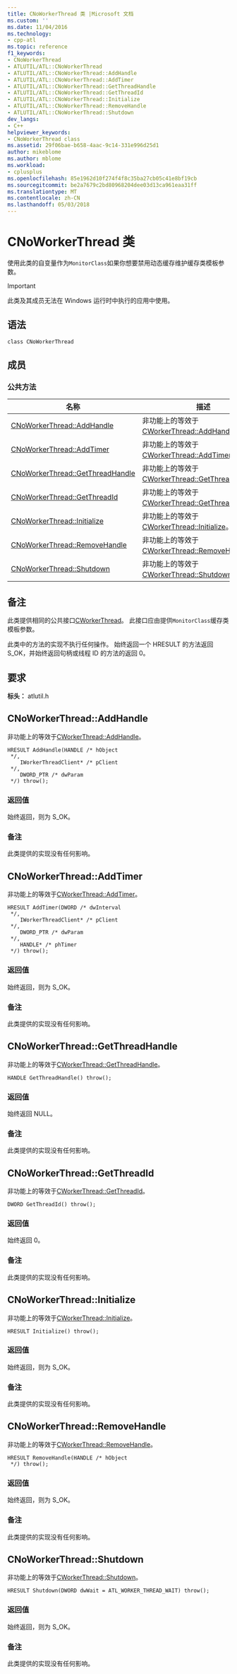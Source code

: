 ```yaml
---
title: CNoWorkerThread 类 |Microsoft 文档
ms.custom: ''
ms.date: 11/04/2016
ms.technology:
- cpp-atl
ms.topic: reference
f1_keywords:
- CNoWorkerThread
- ATLUTIL/ATL::CNoWorkerThread
- ATLUTIL/ATL::CNoWorkerThread::AddHandle
- ATLUTIL/ATL::CNoWorkerThread::AddTimer
- ATLUTIL/ATL::CNoWorkerThread::GetThreadHandle
- ATLUTIL/ATL::CNoWorkerThread::GetThreadId
- ATLUTIL/ATL::CNoWorkerThread::Initialize
- ATLUTIL/ATL::CNoWorkerThread::RemoveHandle
- ATLUTIL/ATL::CNoWorkerThread::Shutdown
dev_langs:
- C++
helpviewer_keywords:
- CNoWorkerThread class
ms.assetid: 29f06bae-b658-4aac-9c14-331e996d25d1
author: mikeblome
ms.author: mblome
ms.workload:
- cplusplus
ms.openlocfilehash: 85e1962d10f274f4f8c35ba27cb05c41e8bf19cb
ms.sourcegitcommit: be2a7679c2bd80968204dee03d13ca961eaa31ff
ms.translationtype: MT
ms.contentlocale: zh-CN
ms.lasthandoff: 05/03/2018
---
```

# <a name="cnoworkerthread-class"></a>CNoWorkerThread 类
使用此类的自变量作为`MonitorClass`如果你想要禁用动态缓存维护缓存类模板参数。  
  
> [!IMPORTANT]
>  此类及其成员无法在 Windows 运行时中执行的应用中使用。  
  
## <a name="syntax"></a>语法  
  
```
class CNoWorkerThread
```  
  
## <a name="members"></a>成员  
  
### <a name="public-methods"></a>公共方法  
  
|名称|描述|  
|----------|-----------------|  
|[CNoWorkerThread::AddHandle](#addhandle)|非功能上的等效于[CWorkerThread::AddHandle](../../atl/reference/cworkerthread-class.md#addhandle)。|  
|[CNoWorkerThread::AddTimer](#addtimer)|非功能上的等效于[CWorkerThread::AddTimer](../../atl/reference/cworkerthread-class.md#addtimer)。|  
|[CNoWorkerThread::GetThreadHandle](#getthreadhandle)|非功能上的等效于[CWorkerThread::GetThreadHandle](../../atl/reference/cworkerthread-class.md#getthreadhandle)。|  
|[CNoWorkerThread::GetThreadId](#getthreadid)|非功能上的等效于[CWorkerThread::GetThreadId](../../atl/reference/cworkerthread-class.md#getthreadid)。|  
|[CNoWorkerThread::Initialize](#initialize)|非功能上的等效于[CWorkerThread::Initialize](../../atl/reference/cworkerthread-class.md#initialize)。|  
|[CNoWorkerThread::RemoveHandle](#removehandle)|非功能上的等效于[CWorkerThread::RemoveHandle](../../atl/reference/cworkerthread-class.md#removehandle)。|  
|[CNoWorkerThread::Shutdown](#shutdown)|非功能上的等效于[CWorkerThread::Shutdown](../../atl/reference/cworkerthread-class.md#shutdown)。|  
  
## <a name="remarks"></a>备注  
 此类提供相同的公共接口[CWorkerThread](../../atl/reference/cworkerthread-class.md)。 此接口应由提供`MonitorClass`缓存类模板参数。  
  
 此类中的方法的实现不执行任何操作。 始终返回一个 HRESULT 的方法返回 S_OK，并始终返回句柄或线程 ID 的方法的返回 0。  
  
## <a name="requirements"></a>要求  
 **标头：** atlutil.h  
  
##  <a name="addhandle"></a>  CNoWorkerThread::AddHandle  
 非功能上的等效于[CWorkerThread::AddHandle](../../atl/reference/cworkerthread-class.md#addhandle)。  
  
```
HRESULT AddHandle(HANDLE /* hObject
 */,
    IWorkerThreadClient* /* pClient
 */,
    DWORD_PTR /* dwParam
 */) throw();
```  
  
### <a name="return-value"></a>返回值  
 始终返回，则为 S_OK。  
  
### <a name="remarks"></a>备注  
 此类提供的实现没有任何影响。  
  
##  <a name="addtimer"></a>  CNoWorkerThread::AddTimer  
 非功能上的等效于[CWorkerThread::AddTimer](../../atl/reference/cworkerthread-class.md#addtimer)。  
  
```
HRESULT AddTimer(DWORD /* dwInterval
 */,
    IWorkerThreadClient* /* pClient
 */,
    DWORD_PTR /* dwParam
 */,
    HANDLE* /* phTimer
 */) throw();
```  
  
### <a name="return-value"></a>返回值  
 始终返回，则为 S_OK。  
  
### <a name="remarks"></a>备注  
 此类提供的实现没有任何影响。  
  
##  <a name="getthreadhandle"></a>  CNoWorkerThread::GetThreadHandle  
 非功能上的等效于[CWorkerThread::GetThreadHandle](../../atl/reference/cworkerthread-class.md#getthreadhandle)。  
  
```
HANDLE GetThreadHandle() throw();
```  
  
### <a name="return-value"></a>返回值  
 始终返回 NULL。  
  
### <a name="remarks"></a>备注  
 此类提供的实现没有任何影响。  
  
##  <a name="getthreadid"></a>  CNoWorkerThread::GetThreadId  
 非功能上的等效于[CWorkerThread::GetThreadId](../../atl/reference/cworkerthread-class.md#getthreadid)。  
  
```
DWORD GetThreadId() throw();
```  
  
### <a name="return-value"></a>返回值  
 始终返回 0。  
  
### <a name="remarks"></a>备注  
 此类提供的实现没有任何影响。  
  
##  <a name="initialize"></a>  CNoWorkerThread::Initialize  
 非功能上的等效于[CWorkerThread::Initialize](../../atl/reference/cworkerthread-class.md#initialize)。  
  
```
HRESULT Initialize() throw();
```  
  
### <a name="return-value"></a>返回值  
 始终返回，则为 S_OK。  
  
### <a name="remarks"></a>备注  
 此类提供的实现没有任何影响。  
  
##  <a name="removehandle"></a>  CNoWorkerThread::RemoveHandle  
 非功能上的等效于[CWorkerThread::RemoveHandle](../../atl/reference/cworkerthread-class.md#removehandle)。  
  
```
HRESULT RemoveHandle(HANDLE /* hObject
 */) throw();
```  
  
### <a name="return-value"></a>返回值  
 始终返回，则为 S_OK。  
  
### <a name="remarks"></a>备注  
 此类提供的实现没有任何影响。  
  
##  <a name="shutdown"></a>  CNoWorkerThread::Shutdown  
 非功能上的等效于[CWorkerThread::Shutdown](../../atl/reference/cworkerthread-class.md#shutdown)。  
  
```
HRESULT Shutdown(DWORD dwWait = ATL_WORKER_THREAD_WAIT) throw();
```  
  
### <a name="return-value"></a>返回值  
 始终返回，则为 S_OK。  
  
### <a name="remarks"></a>备注  
 此类提供的实现没有任何影响。
